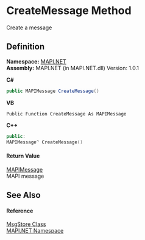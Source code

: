 # CreateMessage Method


Create a message



## Definition
**Namespace:** <a href="N_MAPI_NET.md">MAPI.NET</a>  
**Assembly:** MAPI.NET (in MAPI.NET.dll) Version: 1.0.1

**C#**
``` C#
public MAPIMessage CreateMessage()
```
**VB**
``` VB
Public Function CreateMessage As MAPIMessage
```
**C++**
``` C++
public:
MAPIMessage^ CreateMessage()
```



#### Return Value
<a href="T_MAPI_NET_MAPIMessage.md">MAPIMessage</a>  
MAPI message

## See Also


#### Reference
<a href="T_MAPI_NET_MsgStore.md">MsgStore Class</a>  
<a href="N_MAPI_NET.md">MAPI.NET Namespace</a>  
